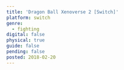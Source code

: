 ```yaml
---
title: 'Dragon Ball Xenoverse 2 [Switch]'
platform: switch
genre:
  - fighting
digital: false
physical: true
guide: false
pending: false
posted: 2018-02-20
---
```


